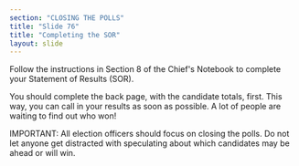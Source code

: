 ```yaml
---
section: "CLOSING THE POLLS"
title: "Slide 76"
title: "Completing the SOR"
layout: slide
---
```


Follow the instructions in Section 8 of the Chief's Notebook to complete your Statement of Results (SOR).

You should complete the back page, with the candidate totals, first. This way, you can call in your results as soon as possible. A lot of people are waiting to find out who won!

IMPORTANT: All election officers should focus on closing the polls. Do not let anyone get distracted with speculating about which candidates may be ahead or will win.




